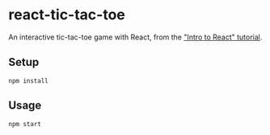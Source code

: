 # react-tic-tac-toe

An interactive tic-tac-toe game with React, from the ["Intro to React" tutorial][react-tutorial].

## Setup

    npm install

## Usage

    npm start

[react-tutorial]: https://reactjs.org/tutorial/tutorial.html
